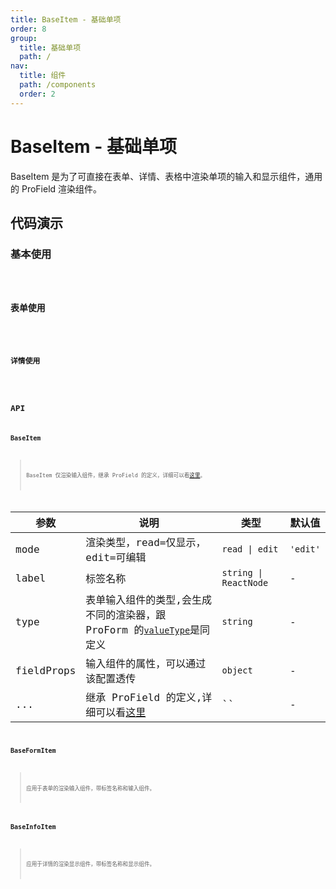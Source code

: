 ```yaml
---
title: BaseItem - 基础单项
order: 8
group:
  title: 基础单项
  path: /
nav:
  title: 组件
  path: /components
  order: 2
---
```


# BaseItem - 基础单项

BaseItem 是为了可直接在表单、详情、表格中渲染单项的输入和显示组件，通用的 ProField 渲染组件。

## 代码演示

### 基本使用

<code src="./demos/base.tsx" iframe="200px" title="基本使用" desc="基本使用" />

### 表单使用

<code src="./demos/form.tsx" iframe="200px" title="表单使用" desc="BaseFormItem在表单中使用, 包含标签名称label " />

### 详情使用

<code src="./demos/info.tsx" iframe="200px" title="详情使用" desc="BaseInfoItem在详情中使用, 包含标签名称label " />

## API

### BaseItem

> BaseItem 仅渲染输入组件，继承 ProField 的定义，详细可以看[这里](https://procomponents.ant.design/components/field)。

| 参数 | 说明 | 类型 | 默认值 |
| --- | --- | --- | --- |
| mode | 渲染类型，read=仅显示，edit=可编辑 | `read \| edit` | `'edit'` |
| label | 标签名称 | `string \| ReactNode` | - |
| type | 表单输入组件的类型,会生成不同的渲染器，跟 ProForm 的[`valueType`](https://procomponents.ant.design/components/schema#valuetype)是同定义 | `string` | - |
| fieldProps | 输入组件的属性，可以通过该配置透传 | `object` | - |
| ... | 继承 ProField 的定义,详细可以看[这里](https://procomponents.ant.design/components/field) | `` | - |

### BaseFormItem

> 应用于表单的渲染输入组件，带标签名称和输入组件。

### BaseInfoItem

> 应用于详情的渲染显示组件，带标签名称和显示组件。
